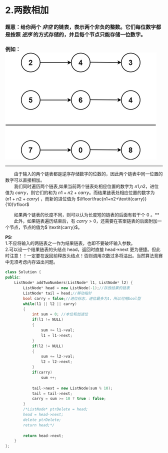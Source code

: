 # 2.两数相加

### 题意：给你两个 ***非空*** 的链表，表示两个非负的整数。它们每位数字都是按照 ***逆序*** 的方式存储的，并且每个节点只能存储一位数字。

### 例如：![image](../images/question_2.jpg)

***
&emsp;&emsp;由于输入的两个链表都是逆序存储数字的位数的，因此两个链表中同一位置的数字可以直接相加。  
&emsp;&emsp;我们同时遍历两个链表,如果当前两个链表处相应位置的数字为 $n1$,$n2$，进位值为 $\textit{carry}$，则它们的和为 $n1+n2+\textit{carry}$。而结果链表处相应位置的数字为 $(n1+n2+\textit{carry}) % 10$ ，而新的进位值为 $\lfloor\frac{n1+n2+\textit{carry}}{10}\rfloor$  

&emsp;&emsp;如果两个链表的长度不同，则可以认为长度短的链表的后面有若干个 0 。**  
&emsp;&emsp;此外，如果链表遍历结束后，有 $\textit{carry} > 0$，还需要在答案链表的后面附加一个节点，节点的值为$ \textit{carry}$。   

**PS:**   
  1.不应将输入的两链表之一作为结果链表，也即不要破坏输入参数。  
  2.可以设一个结果链表的头结点 head，返回时直接 head->next 更为便捷。但此时注意！！一定要在返回前释放头结点！否则调用次数过多将溢出。当然算法竞赛中无须考虑内存溢出问题。  

```CPP
class Solution {
public:
    ListNode* addTwoNumbers(ListNode* l1, ListNode* l2) {
        ListNode* head = new ListNode(-1);//存放结果的链表
        ListNode* tail = head;//移动指针
        bool carry = false;//进位标志，进位最多为1，所以可用bool型
        while(l1 || l2 || carry)
        {
            int sum = 0; //本位和加进位
            if(l1 != NULL)
            {
                sum += l1->val;
                l1 = l1->next;
            }
            if(l2 != NULL)
            {
                sum += l2->val;
                l2 = l2->next;
            }
            if(carry)
                sum ++;

            tail->next = new ListNode(sum % 10);
            tail = tail->next;
            carry = sum >= 10 ? true : false;
        }
        /*ListNode* ptrDelete = head;
        head = head->next;
        delete ptrDelete;
        return head;*/

        return head->next;
    }
};
```
